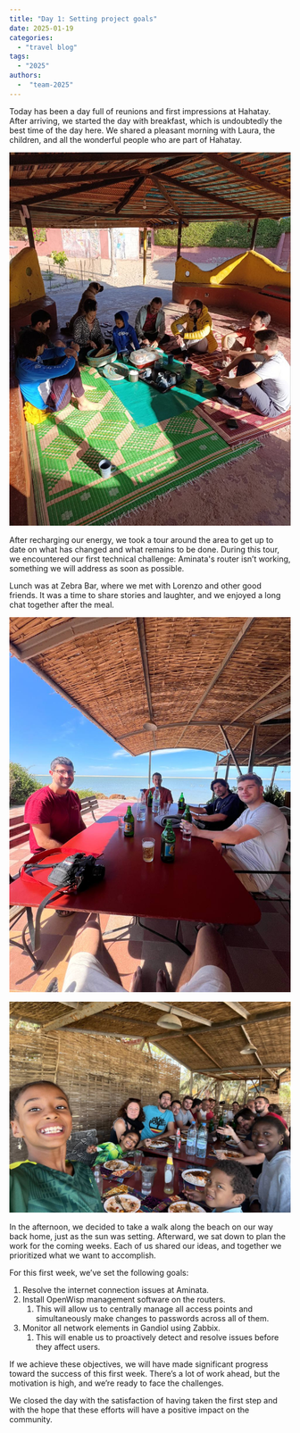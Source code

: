 ```yaml
---
title: "Day 1: Setting project goals"
date: 2025-01-19
categories: 
  - "travel blog"
tags:
  - "2025"
authors:
  -  "team-2025"
---
```


Today has been a day full of reunions and first impressions at Hahatay. After arriving, we started the day with breakfast, which is undoubtedly the best time of the day here. We shared a pleasant morning with Laura, the children, and all the wonderful people who are part of Hahatay.

![desayuno](images/desayuno.jpg "Breakfast at Hahatay")

After recharging our energy, we took a tour around the area to get up to date on what has changed and what remains to be done. During this tour, we encountered our first technical challenge: Aminata's router isn’t working, something we will address as soon as possible.

Lunch was at Zebra Bar, where we met with Lorenzo and other good friends. It was a time to share stories and laughter, and we enjoyed a long chat together after the meal.

![vermut_zebra](images/vermut_zebra.jpg "Aperitif at Zebra Bar")

![primera_comida](images/primera_comida.jpg "First meal at Zebra Bar")

In the afternoon, we decided to take a walk along the beach on our way back home, just as the sun was setting. Afterward, we sat down to plan the work for the coming weeks. Each of us shared our ideas, and together we prioritized what we want to accomplish.

For this first week, we’ve set the following goals:

1. Resolve the internet connection issues at Aminata.
2. Install OpenWisp management software on the routers.
   1. This will allow us to centrally manage all access points and simultaneously make changes to passwords across all of them.
3. Monitor all network elements in Gandiol using Zabbix.
   1. This will enable us to proactively detect and resolve issues before they affect users.

If we achieve these objectives, we will have made significant progress toward the success of this first week. There’s a lot of work ahead, but the motivation is high, and we’re ready to face the challenges.

We closed the day with the satisfaction of having taken the first step and with the hope that these efforts will have a positive impact on the community.
